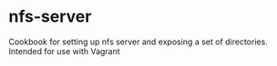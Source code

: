 nfs-server
===============

Cookbook for setting up nfs server and exposing a set of directories.
Intended for use with Vagrant
